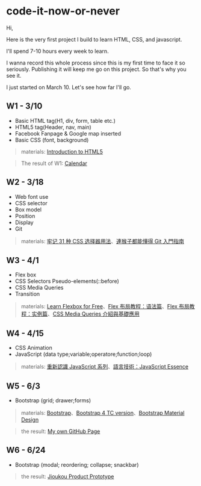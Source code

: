 # code-it-now-or-never

Hi,

Here is the very first project I build to learn HTML, CSS, and javascript.

I'll spend 7-10 hours every week to learn.

I wanna record this whole process since this is my first time to face it so seriously. Publishing it will keep me go on this project. So that's why you see it.

I just started on March 10. Let's see how far I'll go.

## W1 - 3/10
- Basic HTML tag(H1, div, form, table etc.)
- HTML5 tag(Header, nav, main)
- Facebook Fanpage & Google map inserted
- Basic CSS (font, background)

>materials: [Introduction to HTML5](https://scrimba.com/g/ghtml)

>The result of W1: [Calendar](https://codepen.io/venetiachou/pen/gerOKo)


## W2 - 3/18
- Web font use
- CSS selector
- Box model
- Position
- Display
- Git

>materials: [牢记 31 种 CSS 选择器用法](https://www.zybuluo.com/Rico/note/19592)、[連猴子都能懂得 Git 入門指南](https://backlog.com/git-tutorial/tw/)



## W3 - 4/1
- Flex box
- CSS Selectors Pseudo-elements(::before)
- CSS Media Queries
- Transition

>materials: [Learn Flexbox for Free](https://scrimba.com/g/gflexbox)、[Flex 布局教程：语法篇](http://www.ruanyifeng.com/blog/2015/07/flex-grammar.html)、[Flex 布局教程：实例篇](http://www.ruanyifeng.com/blog/2015/07/flex-examples.html)、[CSS Media Queries 介紹與基礎應用](http://muki.tw/tech/css-media-queries-introduce-basic/)


## W4 - 4/15
- CSS Animation
- JavaScript (data type;variable;operatore;function;loop)

>materials: [重新認識 JavaScript 系列](https://ithelp.ithome.com.tw/users/20065504/ironman/1259)、[語言技術：JavaScript Essence](https://openhome.cc/Gossip/JavaScript/)

## W5 - 6/3
- Bootstrap (grid; drawer;forms)
>materials: [Bootstrap](https://getbootstrap.com/)、[Bootstrap 4 TC version](http://bootstrap.hexschool.com/)、[Bootstrap Material Design](https://fezvrasta.github.io/bootstrap-material-design/)

>the result: [My own GitHub Page](https://venetiachou.github.io/)

## W6 - 6/24
- Bootstrap (modal; reordering; collapse; snackbar)

>the result: [Jioukou Product Prototype](https://venetiachou.github.io/jioukou/intro)